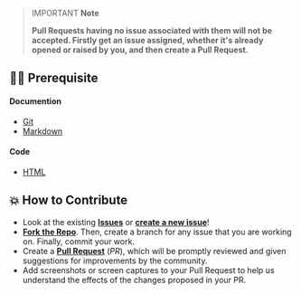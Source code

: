 > IMPORTANT **Note**
>
> **Pull Requests having no issue associated with them will not be accepted. Firstly get an issue assigned, whether it's already opened or raised by you, and then create a Pull Request.**

## 👨‍💻 Prerequisite

#### Documention 

- [Git](https://git-scm.com/) 
- [Markdown](https://www.markdownguide.org/basic-syntax/)

#### Code

- [HTML](https://www.w3schools.com/html/)

## 💥 How to Contribute

- Look at the existing [**Issues**](https://github.com/Pradumnasaraf/Kubernetes/issues) or [**create a new issue**](https://github.com/Pradumnasaraf/Kubernetes/issues/new/choose)!
- [**Fork the Repo**](https://github.com/Pradumnasaraf/Kubernetes/fork). Then, create a branch for any issue that you are working on. Finally, commit your work.
- Create a **[Pull Request](https://github.com/Pradumnasaraf/Kubernetes)** (_PR_), which will be promptly reviewed and given suggestions for improvements by the community.
- Add screenshots or screen captures to your Pull Request to help us understand the effects of the changes proposed in your PR.

